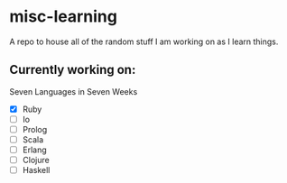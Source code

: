# misc-learning
A repo to house all of the random stuff I am working on as I learn things.

## Currently working on:
Seven Languages in Seven Weeks
- [X] Ruby
- [ ] Io
- [ ] Prolog
- [ ] Scala
- [ ] Erlang
- [ ] Clojure
- [ ] Haskell
